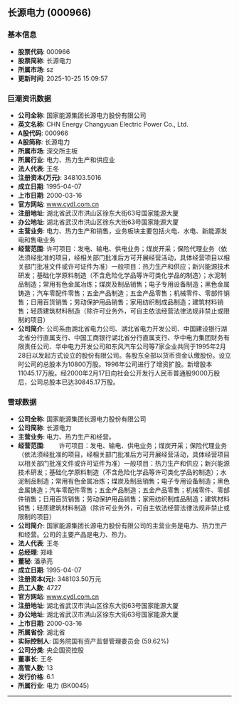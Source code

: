 ## 长源电力 (000966)

### 基本信息

- **股票代码**: 000966
- **股票简称**: 长源电力
- **所属市场**: sz
- **更新时间**: 2025-10-25 15:09:57

### 巨潮资讯数据

- **公司全称**: 国家能源集团长源电力股份有限公司
- **英文名称**: CHN Energy Changyuan Electric Power Co., Ltd.
- **A股代码**: 000966
- **A股简称**: 长源电力
- **所属市场**: 深交所主板
- **所属行业**: 电力、热力生产和供应业
- **法人代表**: 王冬
- **注册资本(万元)**: 348103.5016
- **成立日期**: 1995-04-07
- **上市日期**: 2000-03-16
- **官方网站**: www.cydl.com.cn
- **注册地址**: 湖北省武汉市洪山区徐东大街63号国家能源大厦
- **办公地址**: 湖北省武汉市洪山区徐东大街63号国家能源大厦
- **主营业务**: 电力、热力生产和销售，业务板块主要包括火电、水电、新能源发电和售电业务
- **经营范围**: 许可项目：发电、输电、供电业务；煤炭开采；保险代理业务（依法须经批准的项目，经相关部门批准后方可开展经营活动，具体经营项目以相关部门批准文件或许可证件为准）一般项目：热力生产和供应；新兴能源技术研发；基础化学原料制造（不含危险化学品等许可类化学品的制造）；水泥制品制造；常用有色金属冶炼；煤炭及制品销售；电子专用设备制造；黑色金属铸造；汽车零配件零售；五金产品制造；五金产品零售；机械零件、零部件销售；日用百货销售；劳动保护用品销售；家用纺织制成品制造；建筑材料销售；轻质建筑材料制造（除许可业务外，可自主依法经营法律法规非禁止或限制的项目）
- **公司简介**: 公司系由湖北省电力公司、湖北省电力开发公司、中国建设银行湖北省分行直属支行、中国工商银行湖北省分行直属支行、华中电力集团财务有限责任公司、华中电力开发公司和东风汽车公司等7家企业共同于1995年2月28日以发起方式设立的股份有限公司。各股东全部以货币资金认缴股份。设立时公司的总股本为10800万股。1996年公司进行了增资扩股。新增股本11045.17万股。经2000年2月17日向社会公开发行人民币普通股9000万股后，公司总股本已达30845.17万股。

### 雪球数据

- **公司全称**: 国家能源集团长源电力股份有限公司
- **公司简称**: 长源电力
- **主营业务**: 电力、热力生产和经营。
- **经营范围**: 　　许可项目：发电、输电、供电业务；煤炭开采；保险代理业务（依法须经批准的项目，经相关部门批准后方可开展经营活动，具体经营项目以相关部门批准文件或许可证件为准）一般项目：热力生产和供应；新兴能源技术研发；基础化学原料制造（不含危险化学品等许可类化学品的制造）；水泥制品制造；常用有色金属冶炼；煤炭及制品销售；电子专用设备制造；黑色金属铸造；汽车零配件零售；五金产品制造；五金产品零售；机械零件、零部件销售；日用百货销售；劳动保护用品销售；家用纺织制成品制造；建筑材料销售；轻质建筑材料制造（除许可业务外，可自主依法经营法律法规非禁止或限制的项目）
- **公司简介**: 国家能源集团长源电力股份有限公司的主营业务是电力、热力生产和经营。公司的主要产品是电力、热力。
- **法人代表**: 王冬
- **总经理**: 郑峰
- **董秘**: 潘承亮
- **成立日期**: 1995-04-07
- **注册资本(元)**: 348103.50万元
- **员工人数**: 4727
- **官方网站**: www.cydl.com.cn
- **注册地址**: 湖北省武汉市洪山区徐东大街63号国家能源大厦
- **办公地址**: 湖北省武汉市洪山区徐东大街63号国家能源大厦
- **上市日期**: 2000-03-16
- **所属省份**: 湖北省
- **实际控制人**: 国务院国有资产监督管理委员会 (59.62%)
- **公司分类**: 央企国资控股
- **董事长**: 王冬
- **高管人数**: 13
- **发行价格**: 6.1
- **所属行业**: 电力 (BK0045)

---